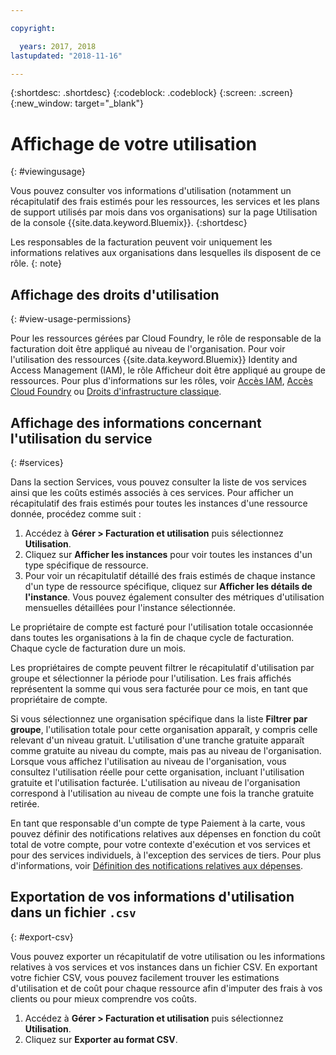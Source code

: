```yaml
---

copyright:

  years: 2017, 2018
lastupdated: "2018-11-16"

---
```


{:shortdesc: .shortdesc}
{:codeblock: .codeblock}
{:screen: .screen}
{:new_window: target="_blank"}


# Affichage de votre utilisation
{: #viewingusage}

Vous pouvez consulter vos informations d'utilisation (notamment un récapitulatif des frais estimés pour les ressources, les services et les plans de support utilisés par mois dans vos organisations) sur la page Utilisation de la console {{site.data.keyword.Bluemix}}.
{:shortdesc}

Les responsables de la facturation peuvent voir uniquement les informations relatives aux organisations dans lesquelles ils disposent de ce rôle.
{: note}


## Affichage des droits d'utilisation
{: #view-usage-permissions}

Pour les ressources gérées par Cloud Foundry, le rôle de responsable de la facturation doit être appliqué au niveau de l'organisation. Pour voir l'utilisation des ressources {{site.data.keyword.Bluemix}} Identity and Access Management (IAM), le rôle Afficheur doit être appliqué au groupe de ressources. Pour plus d'informations sur les rôles, voir [Accès IAM](/docs/iam/users_roles.html#userroles), [Accès Cloud Foundry](/docs/iam/cfaccess.html#cfaccess) ou [Droits d'infrastructure classique](/docs/iam/infrastructureaccess.html#infrapermission).

## Affichage des informations concernant l'utilisation du service 
{: #services}

Dans la section Services, vous pouvez consulter la liste de vos services ainsi que les coûts estimés associés à ces services. Pour afficher un récapitulatif des frais estimés pour toutes les instances d'une ressource donnée, procédez comme suit : 

1. Accédez à **Gérer > Facturation et utilisation** puis sélectionnez **Utilisation**. 
2. Cliquez sur **Afficher les instances** pour voir toutes les instances d'un type spécifique de ressource.  
3. Pour voir un récapitulatif détaillé des frais estimés de chaque instance d'un type de ressource spécifique, cliquez sur **Afficher les détails de l'instance**. Vous pouvez également consulter des métriques d'utilisation mensuelles détaillées pour l'instance sélectionnée. 

Le propriétaire de compte est facturé pour l'utilisation totale occasionnée dans toutes les organisations à la fin de chaque cycle de
facturation. Chaque
cycle de facturation dure un mois.

Les propriétaires de compte peuvent filtrer le récapitulatif d'utilisation par groupe et sélectionner la période pour l'utilisation. Les frais affichés représentent la somme qui vous sera facturée pour ce mois, en tant que propriétaire de compte.

Si vous sélectionnez une organisation spécifique dans la liste **Filtrer par groupe**, l'utilisation totale pour cette organisation apparaît, y compris celle relevant d'un niveau gratuit. L'utilisation d'une tranche gratuite apparaît comme gratuite au niveau du compte, mais pas au niveau de l'organisation. Lorsque vous affichez l'utilisation au niveau de l'organisation, vous consultez l'utilisation réelle pour cette organisation, incluant l'utilisation gratuite et l'utilisation facturée. L'utilisation au niveau de l'organisation correspond à l'utilisation au niveau de compte une fois la
tranche gratuite retirée.

En tant que responsable d'un compte de type Paiement à la carte, vous pouvez définir des notifications relatives aux dépenses en fonction du coût total de votre compte, pour votre contexte d'exécution et vos services et pour des services individuels, à l'exception des services de tiers. Pour plus d'informations, voir [Définition des notifications relatives aux dépenses](/docs/billing-usage/notifications.html).

## Exportation de vos informations d'utilisation dans un fichier `.csv`
{: #export-csv}

Vous pouvez exporter un récapitulatif de votre utilisation ou les informations relatives à vos services et vos instances dans un fichier CSV. En exportant votre fichier CSV, vous pouvez facilement trouver les estimations d'utilisation et de coût pour chaque ressource afin d'imputer des frais à vos clients ou pour mieux comprendre vos coûts. 

1. Accédez à **Gérer > Facturation et utilisation** puis sélectionnez **Utilisation**.
2. Cliquez sur **Exporter au format CSV**.  


